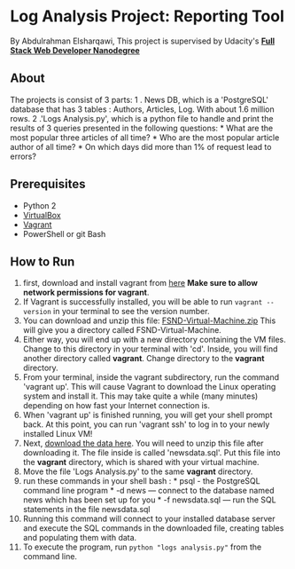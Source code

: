 # Log Analysis Project: Reporting Tool
By Abdulrahman Elsharqawi, This project is supervised by Udacity's **[Full Stack Web Developer Nanodegree](https://www.udacity.com/course/nd004)**

## About
The projects is consist of 3 parts: 
	1 . News DB, which is a 'PostgreSQL' database that has 3 tables : Authors, Articles, Log. With about 1.6 million rows.
	2 .'Logs Analysis.py', which is a python file to handle and print the results of 3 queries presented in the following questions: 
		* What are the most popular three articles of all time?
		* Who are the most popular article author of all time?
		* On which days did more than 1% of request lead to errors?

## Prerequisites
* Python 2
* [VirtualBox](virtualbox.org)
* [Vagrant](https://www.vagrantup.com/downloads.html)
* PowerShell or git Bash

## How to Run
  1. first, download and install vagrant from [here](https://www.vagrantup.com/downloads.html) **Make sure to allow network permissions for vagrant**.
  2. If Vagrant is successfully installed, you will be able to run `vagrant --version`
  in your terminal to see the version number.
  3. You can download and unzip this file: [FSND-Virtual-Machine.zip](https://s3.amazonaws.com/video.udacity-data.com/topher/2018/April/5acfbfa3_fsnd-virtual-machine/fsnd-virtual-machine.zip) This will give you a directory called FSND-Virtual-Machine.
  4. Either way, you will end up with a new directory containing the VM files. Change to this directory in your terminal with 'cd'. Inside, you will find another directory called **vagrant**. Change directory to the **vagrant** directory.
  5. From your terminal, inside the vagrant subdirectory, run the command 'vagrant up'. This will cause Vagrant to download the Linux operating system and install it. This may take quite a while (many minutes) depending on how fast your Internet connection is.
  6. When 'vagrant up' is finished running, you will get your shell prompt back. At this point, you can run 'vagrant ssh' to log in to your newly installed Linux VM!
  7. Next, [download the data here](https://d17h27t6h515a5.cloudfront.net/topher/2016/August/57b5f748_newsdata/newsdata.zip). You will need to unzip this file after downloading it. The file inside is called 'newsdata.sql'. Put this file into the **vagrant** directory, which is shared with your virtual machine.
  8. Move the file 'Logs Analysis.py' to the same **vagrant** directory.
  9. run these commands in your shell bash : 
  	*  psql - the PostgreSQL command line program
  	*  -d news — connect to the database named news which has been set up for you
  	*  -f newsdata.sql — run the SQL statements in the file newsdata.sql
  10. Running this command will connect to your installed database server and execute the SQL commands in the downloaded file, creating tables and populating them with data.
  11. To execute the program, run `python "logs analysis.py"` from the command line.